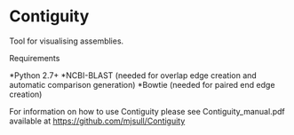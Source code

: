 Contiguity
==========

Tool for visualising assemblies.

Requirements

*Python 2.7+
*NCBI-BLAST (needed for overlap edge creation and automatic comparison generation)
*Bowtie (needed for paired end edge creation)

For information on how to use Contiguity please see Contiguity_manual.pdf available at https://github.com/mjsull/Contiguity